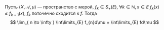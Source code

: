 Пусть $\langle X, \mathcal{A}, \mu \rangle$ — пространство с мерой, $f_{k} \in S_{+}(E)$, $\forall k \in \mathbb{N}, x \in E \; f_{k}(x) \leq f_{k + 1}(x)$, $f_{k}$ поточечно сходится к $f$.
Тогда
$$
    \lim_{ n \to \infty } \int\limits_{E} f_{n}d\mu = \int\limits_{E} fd\mu
$$
